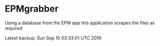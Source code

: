 # EPMgrabber
Using a database from the EPM app this application scrapes the files as required


Latest backup: Sun Sep 15 03:33:01 UTC 2019
